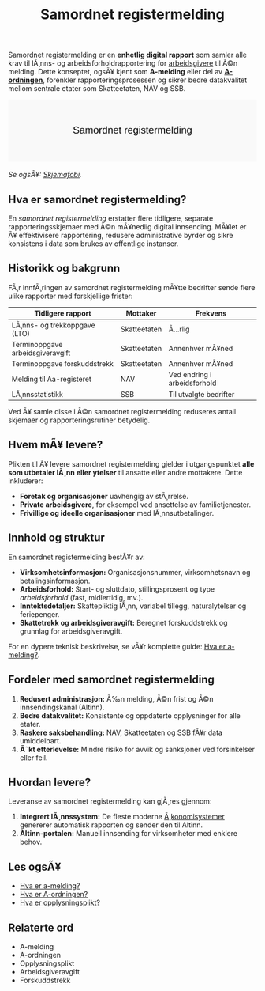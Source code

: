 ﻿---
title: "Samordnet registermelding"
meta_title: "Samordnet registermelding"
meta_description: 'Samordnet registermelding er en **enhetlig digital rapport** som samler alle krav til lÃ¸nns- og arbeidsforholdrapportering for [arbeidsgivere](/blogs/regnskap/...'
slug: samordnet-registermelding
type: blog
layout: pages/single
---

Samordnet registermelding er en **enhetlig digital rapport** som samler alle krav til lÃ¸nns- og arbeidsforholdrapportering for [arbeidsgivere](/blogs/regnskap/arbeidsgiver "Arbeidsgiver “ Roller og Ansvar i Norsk Arbeidsliv og Regnskap") til Ã©n melding. Dette konseptet, ogsÃ¥ kjent som **A-melding** eller del av **[A-ordningen](/blogs/regnskap/hva-er-a-ordningen "Hva er A-ordningen?")**, forenkler rapporteringsprosessen og sikrer bedre datakvalitet mellom sentrale etater som Skatteetaten, NAV og SSB.


![Samordnet registermelding](samordnet-registermelding-image.svg)

*Se ogsÃ¥: [Skjemafobi](/blogs/regnskap/skjemafobi "Skjemafobi “ Hvordan overvinne frykt for skjemaer i regnskap").*


## Hva er samordnet registermelding?

En *samordnet registermelding* erstatter flere tidligere, separate rapporteringsskjemaer med Ã©n mÃ¥nedlig digital innsending. MÃ¥let er Ã¥ effektivisere rapportering, redusere administrative byrder og sikre konsistens i data som brukes av offentlige instanser.

## Historikk og bakgrunn

FÃ¸r innfÃ¸ringen av samordnet registermelding mÃ¥tte bedrifter sende flere ulike rapporter med forskjellige frister:

| Tidligere rapport                  | Mottaker       | Frekvens                      |
|-----------------------------------|----------------|-------------------------------|
| LÃ¸nns- og trekkoppgave (LTO)      | Skatteetaten   | Ã…rlig                         |
| Terminoppgave arbeidsgiveravgift  | Skatteetaten   | Annenhver mÃ¥ned               |
| Terminoppgave forskuddstrekk      | Skatteetaten   | Annenhver mÃ¥ned               |
| Melding til Aa-registeret         | NAV            | Ved endring i arbeidsforhold  |
| LÃ¸nnsstatistikk                   | SSB            | Til utvalgte bedrifter        |

Ved Ã¥ samle disse i Ã©n samordnet registermelding reduseres antall skjemaer og rapporteringsrutiner betydelig.

## Hvem mÃ¥ levere?

Plikten til Ã¥ levere samordnet registermelding gjelder i utgangspunktet **alle som utbetaler lÃ¸nn eller ytelser** til ansatte eller andre mottakere. Dette inkluderer:

* **Foretak og organisasjoner** uavhengig av stÃ¸rrelse.
* **Private arbeidsgivere**, for eksempel ved ansettelse av familietjenester.
* **Frivillige og ideelle organisasjoner** med lÃ¸nnsutbetalinger.

## Innhold og struktur

En samordnet registermelding bestÃ¥r av:

* **Virksomhetsinformasjon:** Organisasjonsnummer, virksomhetsnavn og betalingsinformasjon.
* **Arbeidsforhold:** Start- og sluttdato, stillingsprosent og type *arbeidsforhold* (fast, midlertidig, mv.).
* **Inntektsdetaljer:** Skattepliktig lÃ¸nn, variabel tillegg, naturalytelser og feriepenger.
* **Skattetrekk og arbeidsgiveravgift:** Beregnet forskuddstrekk og grunnlag for arbeidsgiveravgift.

For en dypere teknisk beskrivelse, se vÃ¥r komplette guide: [Hva er a-melding?](/blogs/regnskap/hva-er-a-melding "Hva er a-melding?").

## Fordeler med samordnet registermelding

1. **Redusert administrasjon:** Ã‰n melding, Ã©n frist og Ã©n innsendingskanal (Altinn).
2. **Bedre datakvalitet:** Konsistente og oppdaterte opplysninger for alle etater.
3. **Raskere saksbehandling:** NAV, Skatteetaten og SSB fÃ¥r data umiddelbart.
4. **Ã˜kt etterlevelse:** Mindre risiko for avvik og sanksjoner ved forsinkelser eller feil.

## Hvordan levere?

Leveranse av samordnet registermelding kan gjÃ¸res gjennom:

1. **Integrert lÃ¸nnssystem:** De fleste moderne [Ã¸konomisystemer](/blogs/regnskap/hva-er-regnskap "Hva er regnskap? En Enkel Forklaring") genererer automatisk rapporten og sender den til Altinn.
2. **Altinn-portalen:** Manuell innsending for virksomheter med enklere behov.

## Les ogsÃ¥

* [Hva er a-melding?](/blogs/regnskap/hva-er-a-melding "Hva er a-melding?")  
* [Hva er A-ordningen?](/blogs/regnskap/hva-er-a-ordningen "Hva er A-ordningen?")  
* [Hva er opplysningsplikt?](/blogs/regnskap/hva-er-opplysningsplikt "Hva er opplysningsplikt? Komplett guide til rapporteringsplikt")

## Relaterte ord

* A-melding  
* A-ordningen  
* Opplysningsplikt  
* Arbeidsgiveravgift  
* Forskuddstrekk





